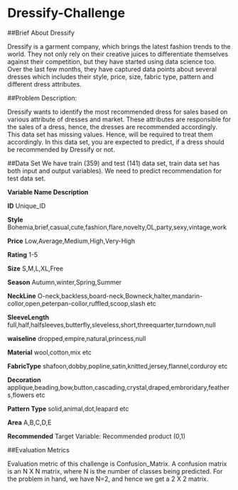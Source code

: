 # Dressify-Challenge
##Brief About Dressify

Dressify is a garment company, which brings the latest fashion trends to the world. They not only rely on their creative juices to differentiate themselves against their competition, but they have started using data science too. Over the last few months, they have captured data points about several dresses which includes their style, price, size, fabric type, pattern and different dress attributes.


##Problem Description:

Dressify wants to identify the most recommended dress for sales based on various attribute of dresses and market. These attributes are responsible for the sales of a dress, hence, the dresses are recommended accordingly. This data set has missing values. Hence, will be required to treat them accordingly. In this data set, you are expected to predict, if a dress should be recommended by Dressify or not.

##Data Set
We have train (359) and test (141) data set, train data set has both input and output variables). We need to predict recommendation for test data set.

**Variable Name	Description**

**ID**	Unique_ID

**Style**	Bohemia,brief,casual,cute,fashion,flare,novelty,OL,party,sexy,vintage,work

**Price**	Low,Average,Medium,High,Very-High

**Rating**	1-5

**Size**	S,M,L,XL,Free

**Season**	Autumn,winter,Spring,Summer

**NeckLine**	O-neck,backless,board-neck,Bowneck,halter,mandarin-collor,open,peterpan-collor,ruffled,scoop,slash etc

**SleeveLength**	full,half,halfsleeves,butterfly,sleveless,short,threequarter,turndown,null

**waiseline**	dropped,empire,natural,princess,null

**Material**	wool,cotton,mix etc

**FabricType**	shafoon,dobby,popline,satin,knitted,jersey,flannel,corduroy etc

**Decoration**	applique,beading,bow,button,cascading,crystal,draped,embroridary,feathers,flowers etc

**Pattern Type**	solid,animal,dot,leapard etc

**Area**	A,B,C,D,E

**Recommended**	Target Variable: Recommended product (0,1)

##Evaluation Metrics

Evaluation metric of this challenge is Confusion_Matrix. A confusion matrix is an N X N matrix, where N is the number of classes being predicted. For the problem in hand, we have N=2, and hence we get a 2 X 2 matrix.
